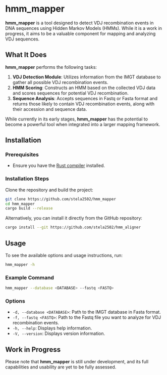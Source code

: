 # hmm_mapper

**hmm_mapper** is a tool designed to detect VDJ recombination events in DNA sequences using Hidden Markov Models (HMMs). While it is a work in progress, it aims to be a valuable component for mapping and analyzing VDJ sequences.

## What It Does

**hmm_mapper** performs the following tasks:
1. **VDJ Detection Module**: Utilizes information from the IMGT database to gather all possible VDJ recombination events.
2. **HMM Scoring**: Constructs an HMM based on the collected VDJ data and scores sequences for potential VDJ recombination.
3. **Sequence Analysis**: Accepts sequences in Fastq or Fasta format and returns those likely to contain VDJ recombination events, along with their accession and sequence data.

While currently in its early stages, **hmm_mapper** has the potential to become a powerful tool when integrated into a larger mapping framework.

## Installation

### Prerequisites

- Ensure you have the [Rust compiler](https://www.rust-lang.org/tools/install) installed.

### Installation Steps

Clone the repository and build the project:
```bash
git clone https://github.com/stela2502/hmm_mapper
cd hmm_mapper
cargo build --release
```

Alternatively, you can install it directly from the GitHub repository:
```bash
cargo install --git https://github.com/stela2502/hmm_aligner
```

## Usage

To see the available options and usage instructions, run:
```bash
hmm_mapper -h
```

### Example Command

```bash
hmm_mapper --database <DATABASE> --fastq <FASTQ>
```

### Options

- `-d, --database <DATABASE>`: Path to the IMGT database in Fasta format.
- `-f, --fastq <FASTQ>`: Path to the Fastq file you want to analyze for VDJ recombination events.
- `-h, --help`: Displays help information.
- `-V, --version`: Displays version information.

## Work in Progress

Please note that **hmm_mapper** is still under development, and its full capabilities and usability are yet to be fully assessed.





